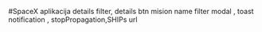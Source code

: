 #SpaceX aplikacija
details filter, details btn 
mision name filter 
modal , toast notification , stopPropagation,SHIPs url